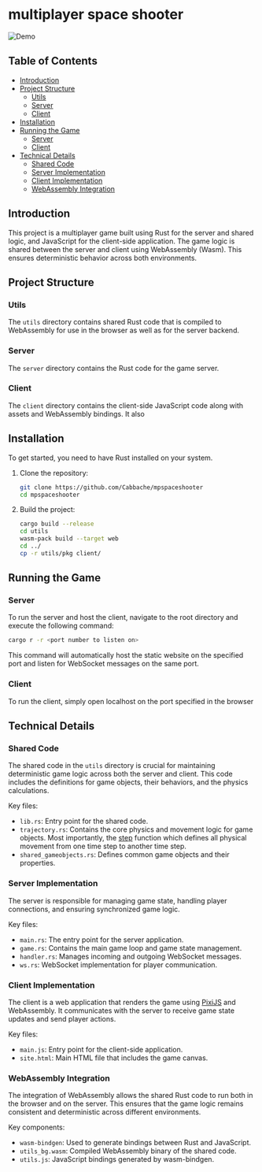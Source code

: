 # multiplayer space shooter

![Demo](https://cabbache.github.io/mpss.gif)

## Table of Contents
- [Introduction](#introduction)
- [Project Structure](#project-structure)
  - [Utils](#utils)
  - [Server](#server)
  - [Client](#client)
- [Installation](#installation)
- [Running the Game](#running-the-game)
  - [Server](#server)
  - [Client](#client)
- [Technical Details](#technical-details)
  - [Shared Code](#shared-code)
  - [Server Implementation](#server-implementation)
  - [Client Implementation](#client-implementation)
  - [WebAssembly Integration](#webassembly-integration)

## Introduction
This project is a multiplayer game built using Rust for the server and shared logic, and JavaScript for the client-side application. The game logic is shared between the server and client using WebAssembly (Wasm). This ensures deterministic behavior across both environments.

## Project Structure

### Utils
The `utils` directory contains shared Rust code that is compiled to WebAssembly for use in the browser as well as for the server backend.

### Server
The `server` directory contains the Rust code for the game server.

### Client
The `client` directory contains the client-side JavaScript code along with assets and WebAssembly bindings. It also 

## Installation
To get started, you need to have Rust installed on your system.

1. Clone the repository:

   ```bash
   git clone https://github.com/Cabbache/mpspaceshooter
   cd mpspaceshooter
   ```

2. Build the project:

   ```bash
   cargo build --release
   cd utils
   wasm-pack build --target web
   cd ../
   cp -r utils/pkg client/
   ```

## Running the Game

### Server
To run the server and host the client, navigate to the root directory and execute the following command:

```bash
cargo r -r <port number to listen on>
```

This command will automatically host the static website on the specified port and listen for WebSocket messages on the same port.

### Client
To run the client, simply open localhost on the port specified in the browser

## Technical Details

### Shared Code
The shared code in the `utils` directory is crucial for maintaining deterministic game logic across both the server and client. This code includes the definitions for game objects, their behaviors, and the physics calculations.

Key files:
- `lib.rs`: Entry point for the shared code.
- `trajectory.rs`: Contains the core physics and movement logic for game objects. Most importantly, the [step](https://github.com/Cabbache/mpspaceshooter/blob/100faf577b112c930278113d5927afec67aec0b6/utils/src/trajectory.rs#L334) function which defines all physical movement from one time step to another time step.
- `shared_gameobjects.rs`: Defines common game objects and their properties.

### Server Implementation
The server is responsible for managing game state, handling player connections, and ensuring synchronized game logic.

Key files:
- `main.rs`: The entry point for the server application.
- `game.rs`: Contains the main game loop and game state management.
- `handler.rs`: Manages incoming and outgoing WebSocket messages.
- `ws.rs`: WebSocket implementation for player communication.

### Client Implementation
The client is a web application that renders the game using [PixiJS](https://pixijs.com/) and WebAssembly. It communicates with the server to receive game state updates and send player actions.

Key files:
- `main.js`: Entry point for the client-side application.
- `site.html`: Main HTML file that includes the game canvas.

### WebAssembly Integration
The integration of WebAssembly allows the shared Rust code to run both in the browser and on the server. This ensures that the game logic remains consistent and deterministic across different environments.

Key components:
- `wasm-bindgen`: Used to generate bindings between Rust and JavaScript.
- `utils_bg.wasm`: Compiled WebAssembly binary of the shared code.
- `utils.js`: JavaScript bindings generated by wasm-bindgen.
